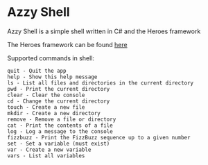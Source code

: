 # Azzy Shell
Azzy Shell is a simple shell written in C# and the Heroes framework

The Heroes framework can be found [here](https://github.com/azFoxxo/heroes)

Supported commands in shell:
```
quit - Quit the app
help - Show this help message
ls - List all files and directories in the current directory
pwd - Print the current directory
clear - Clear the console
cd - Change the current directory
touch - Create a new file
mkdir - Create a new directory
remove - Remove a file or directory
cat - Print the contents of a file
log - Log a message to the console
fizzbuzz - Print the FizzBuzz sequence up to a given number
set - Set a variable (must exist)
var - Create a new variable
vars - List all variables
```
